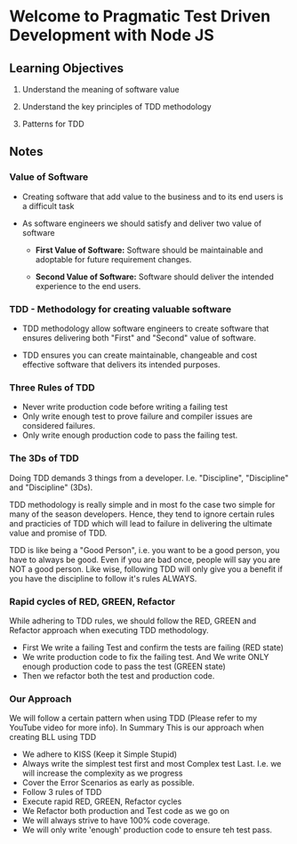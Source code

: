 # Welcome to Pragmatic Test Driven Development with Node JS

## Learning Objectives

1. Understand the meaning of software value

2. Understand the key principles of TDD methodology

3. Patterns for TDD

## Notes

### Value of Software

- Creating software that add value to the business and to its end users is a difficult task

- As software engineers we should satisfy and deliver two value of software

  - **First Value of Software:** Software should be maintainable and adoptable for future requirement changes.

  - **Second Value of Software:** Software should deliver the intended experience to the end users.

### TDD - Methodology for creating valuable software

- TDD methodology allow software engineers to create software that ensures delivering both "First" and "Second" value of software.

- TDD ensures you can create maintainable, changeable and cost effective software that delivers its intended purposes.

### Three Rules of TDD

- Never write production code before writing a failing test
- Only write enough test to prove failure and compiler issues are considered failures.
- Only write enough production code to pass the failing test.

### The 3Ds of TDD

Doing TDD demands 3 things from a developer. I.e. "Discipline", "Discipline" and "Discipline" (3Ds).

TDD methodology is really simple and in most fo the case two simple for many of the season developers. Hence, they tend to ignore certain rules and practicies of TDD which will lead to failure in delivering the ultimate value and promise of TDD.

TDD is like being a "Good Person", i.e. you  want to be a good person, you have to always be good. Even if you are bad once, people will say you are NOT a good person. Like wise, following TDD will only give you a benefit if you have the discipline to follow it's rules ALWAYS.

### Rapid cycles of RED, GREEN, Refactor

While adhering to TDD rules, we should follow the RED, GREEN and Refactor approach when executing TDD methodology.

- First We write a failing Test and confirm the tests are failing (RED state)
- We write production code to fix the failing test. And We write ONLY enough production code to pass the test (GREEN state)
- Then we refactor both the test and production code.

### Our Approach

We will follow a certain pattern when using TDD (Please refer to my YouTube video for more info). In Summary This is our approach when creating BLL using TDD

- We adhere to KISS (Keep it Simple Stupid)
- Always write the simplest test first and most Complex test Last. I.e. we will increase the complexity as we progress
- Cover the Error Scenarios as early as possible.
- Follow 3 rules of TDD
- Execute rapid RED, GREEN, Refactor cycles
- We Refactor both production and Test code as we go on
- We will always strive to have 100% code coverage.
- We will only write 'enough' production code to ensure teh test pass.